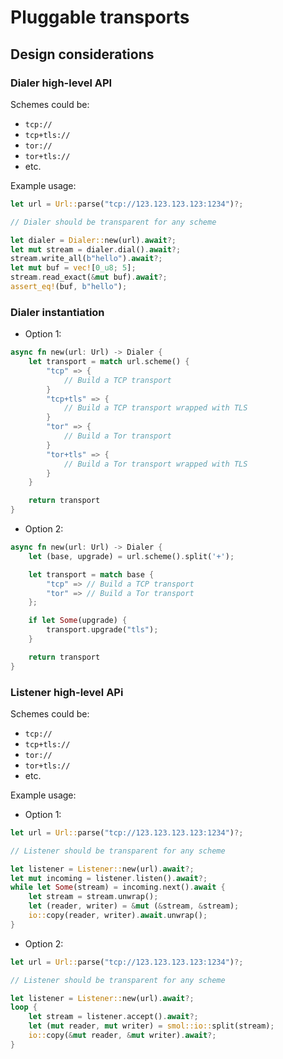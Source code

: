 # Pluggable transports

## Design considerations

### Dialer high-level API

Schemes could be:

* `tcp://`
* `tcp+tls://`
* `tor://`
* `tor+tls://`
* etc.

Example usage:

```rust
let url = Url::parse("tcp://123.123.123.123:1234")?;

// Dialer should be transparent for any scheme

let dialer = Dialer::new(url).await?;
let mut stream = dialer.dial().await?;
stream.write_all(b"hello").await?;
let mut buf = vec![0_u8; 5];
stream.read_exact(&mut buf).await?;
assert_eq!(buf, b"hello");
```

### Dialer instantiation

* Option 1:

```rust
async fn new(url: Url) -> Dialer {
    let transport = match url.scheme() {
        "tcp" => {
            // Build a TCP transport
        }
        "tcp+tls" => {
            // Build a TCP transport wrapped with TLS
        }
        "tor" => {
            // Build a Tor transport
        }
        "tor+tls" => {
            // Build a Tor transport wrapped with TLS
        }
    }

    return transport
}
```

* Option 2:

```rust
async fn new(url: Url) -> Dialer {
    let (base, upgrade) = url.scheme().split('+');

    let transport = match base {
        "tcp" => // Build a TCP transport
        "tor" => // Build a Tor transport
    };

    if let Some(upgrade) {
        transport.upgrade("tls");
    }

    return transport
}
```

### Listener high-level APi

Schemes could be:

* `tcp://`
* `tcp+tls://`
* `tor://`
* `tor+tls://`
* etc.

Example usage:

* Option 1:

```rust
let url = Url::parse("tcp://123.123.123.123:1234")?;

// Listener should be transparent for any scheme

let listener = Listener::new(url).await?;
let mut incoming = listener.listen().await?;
while let Some(stream) = incoming.next().await {
    let stream = stream.unwrap();
    let (reader, writer) = &mut (&stream, &stream);
    io::copy(reader, writer).await.unwrap();
}
```

* Option 2:

```rust
let url = Url::parse("tcp://123.123.123.123:1234")?;

// Listener should be transparent for any scheme

let listener = Listener::new(url).await?;
loop {
    let stream = listener.accept().await?;
    let (mut reader, mut writer) = smol::io::split(stream);
    io::copy(&mut reader, &mut writer).await?;
}
```
